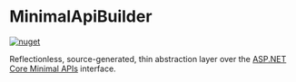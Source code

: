 # MinimalApiBuilder

[![nuget](https://badgen.net/nuget/v/MinimalApiBuilder)](https://www.nuget.org/packages/MinimalApiBuilder)

Reflectionless, source-generated, thin abstraction layer over the [ASP.NET Core Minimal APIs](https://learn.microsoft.com/en-gb/aspnet/core/fundamentals/minimal-apis/overview) interface.

